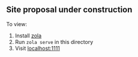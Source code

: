 ## Site proposal under construction

To view:

1. Install [zola](getzola.org)
2. Run `zola serve` in this directory
3. Visit [localhost:1111](http://localhost:1111)